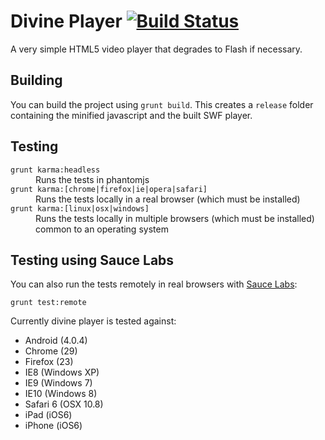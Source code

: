 # Divine Player [![Build Status](https://secure.travis-ci.org/cameronhunter/divine-player.png)](http://travis-ci.org/cameronhunter/divine-player)

A very simple HTML5 video player that degrades to Flash if necessary.

## Building
You can build the project using `grunt build`. This creates a `release` folder containing the minified javascript and the built SWF player.

## Testing

<dl>
  <dt><code>grunt karma:headless</code></dt>
  <dd>Runs the tests in phantomjs</dd>

  <dt><code>grunt karma:[chrome|firefox|ie|opera|safari]</code></dt>
  <dd>Runs the tests locally in a real browser (which must be installed)</dd>

  <dt><code>grunt karma:[linux|osx|windows]</code></dt>
  <dd>Runs the tests locally in multiple browsers (which must be installed) common to an operating system</dd>
</dl>


## Testing using Sauce Labs
You can also run the tests remotely in real browsers with [Sauce Labs](https://saucelabs.com/u/CameronHunter):

```
grunt test:remote
```

Currently divine player is tested against:

* Android (4.0.4)
* Chrome (29)
* Firefox (23)
* IE8 (Windows XP)
* IE9 (Windows 7)
* IE10 (Windows 8)
* Safari 6 (OSX 10.8)
* iPad (iOS6)
* iPhone (iOS6)

